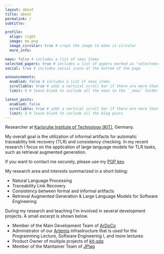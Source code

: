 ```yaml
---
layout: about
title: about
permalink: /
subtitle:

profile:
  align: right
  image: me.png
  image_circular: true # crops the image to make it circular
  more_info:

news: false # includes a list of news items
selected_papers: true # includes a list of papers marked as "selected={true}"
social: true # includes social icons at the bottom of the page

announcements:
  enabled: false # includes a list of news items
  scrollable: true # adds a vertical scroll bar if there are more than 3 news items
  limit: 5 # leave blank to include all the news in the `_news` folder

latest_posts:
  enabled: false
  scrollable: true # adds a vertical scroll bar if there are more than 3 new posts items
  limit: 3 # leave blank to include all the blog posts
---
```


Researcher at [Karlsruhe Institute of Technology (KIT)](https://www.kit.edu/), Germany.

My overall goal is the utilization of informal artifacts for automatic traceability link recovery (TLR) and consistency checking.
In my recent research I focus on the application of large language models for TLR tasks, such as retrieval augmented generation.

If you want to contact me securely, please use my [PGP key](/pgp-key/).

My research area and interests summarized in a short listing:

- Natural Language Processing
- Traceability Link Recovery
- Consistency between formal and informal artifacts
- Retrieval Augmented Generation & Large Language Models for Software Engineering

During my research and teaching I'm involved in several development projects. A small excerpt is shown below.

- Member of the Main Development Team of [ArDoCo](/projects/ArDoCo/)
- Administrator of our [Artemis](https://github.com/ls1intum/Artemis) infrastructure that is used for the Programming Lecture, Software Engineering I, and more lectures
- Product Owner of multiple projects of [kit-sdq](https://github.com/kit-sdq)
- Member of the Maintainer Team of [JPlag](https://github.com/JPlag)
